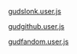[gudslonk.user.js](https://ddm999.github.io/gudslonk.user.js)

[gudgithub.user.js](https://ddm999.github.io/gudgithub.user.js)

[gudfandom.user.js](https://ddm999.github.io/gudfandom.user.js)
